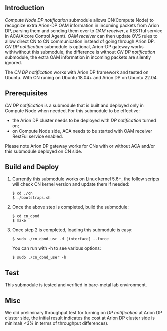 ## Introduction

*Compute Node DP notification* submodule allows CN(Compute Node) to recognize extra Arion-DP OAM information in incoming packets from
Arion DP, parsing them and sending them over to *OAM receiver*, a RESTful service in ACA(Alcore Control Agent). *OAM receiver* can
then update OVS rules to allow direct CN to CN communication instead of going through Arion DP. *CN DP notification* submodule is
optional, Arion-DP gateway works with/without this submodule, the difference is without *CN DP notification* submodule, the extra OAM 
information in incoming packets are silently ignored.

The *CN DP notification* works with Arion DP framework and tested on Ubuntu. With CN runing on Ubuntu 18.04+ and Arion DP on Ubuntu 22.04.

## Prerequisites

*CN DP notification* is a submodule that is built and deployed only in Compute Node when needed. For this submodule to be effective:
  - the Arion DP cluster needs to be deployed with *DP notification* turned on;
  - on Compute Node side, ACA needs to be started with OAM receiver RestFul service enabled.

Please note Arion DP gateway works for CNs with or without ACA and/or this submodule deployed on CN side.

## Build and Deploy

1. Currently this submodule works on Linux kernel 5.6+, the follow scripts will check CN kernel version and update them if needed:

       $ cd ./cn
       $ ./bootstraps.sh

2. Once the above step is completed, build the submodule:

       $ cd cn_dpnd
       $ make

3. Once step 2 is completed, loading this submodule is easy:

       $ sudo ./cn_dpnd_usr -d [interface] --force


    You can run with -h to see various options:
  
       $ sudo ./cn_dpnd_user -h
  

## Test

This submodule is tested and verified in bare-metal lab environment.

## Misc

We did preliminary throughput test for turning on *DP notification* at Arion DP cluster side, the initial result indicates the cost at Arion DP cluster side is minimal( *<3%* in terms of throughput differences).